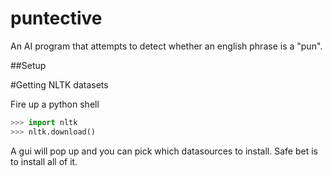 puntective
==========

An AI program that attempts to detect whether an english phrase is a "pun".

##Setup

#Getting NLTK datasets

Fire up a python shell
```python
>>> import nltk
>>> nltk.download()
```
A gui will pop up and you can pick which datasources to install. Safe bet is to install all of it.